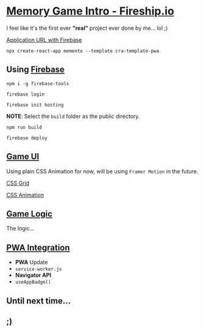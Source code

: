 # [Memory Game Intro - Fireship.io](https://fireship.io/courses/react/2-intro/)

I feel like it's the first ever **"real"** project ever done by me... lol ;)

[Application URL with Firebase](https://memento-34c4f.web.app)

```shell
npx create-react-app memento --template cra-template-pwa
```

## Using [Firebase](https://firebase.google.com/)

```shell
npm i -g firebase-tools
```

```shell
firebase login
```

```shell
firebase init hosting
```

**NOTE**: Select the `build` folder as the public directory.

```shell
npm run build
```

```shell
firebase deploy
```

## [Game UI](https://fireship.io/courses/react/2-game-ui/)

Using plain CSS Animation for now, will be using `Framer Motion` in the future.

[CSS Grid](https://www.youtube.com/watch?v=uuOXPWCh-6o)

[CSS Animation](https://www.youtube.com/watch?v=HZHHBwzmJLk)

## [Game Logic](https://fireship.io/courses/react/2-game-logic/)

The logic...

## [PWA Integration](https://fireship.io/courses/react/2-pwa/)

- **PWA** Update
- `service-worker.js`
- **Navigator API**
- `useAppBadge()`

## Until next time...

## ;)

